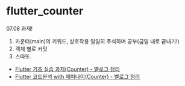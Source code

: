 # flutter_counter
07.08 과제!
1. 카운터(main)의 키워드, 상호작용 일일히 주석하며 공부(금일 내로 끝내기!)
2. 객체 별로 커밋
3. 스따또.

- [Flutter 기초 실습 과제(Counter) - 벨로그 정리](https://velog.io/@lauren/Flutter-%EA%B8%B0%EC%B4%88-%EC%8B%A4%EC%8A%B5-%EA%B3%BC%EC%A0%9CCounter)
- [Flutter 코드분석 with 제미나이(Counter) - 벨로그 정리](https://velog.io/@lauren/Flutter-%EC%BD%94%EB%93%9C%EB%B6%84%EC%84%9D-with-%EC%A0%9C%EB%AF%B8%EB%82%98%EC%9D%B4Counter)
